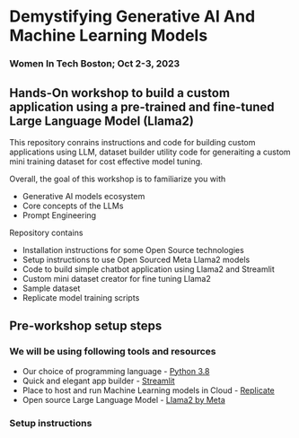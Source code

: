 # Demystifying Generative AI And Machine Learning Models
### Women In Tech Boston; Oct 2-3, 2023

## Hands-On workshop to build a custom application using a pre-trained and fine-tuned Large Language Model (Llama2)
This repository conrains instructions and code for building custom applications using LLM, dataset builder utility code for generaiting a custom mini training dataset for cost effective model tuning.

Overall, the goal of this workshop is to familiarize you with
* Generative AI models ecosystem
* Core concepts of the LLMs
* Prompt Engineering

Repository contains
* Installation instructions for some Open Source technologies
* Setup instructions to use Open Sourced Meta Llama2 models
* Code to build simple chatbot application using Llama2 and Streamlit
* Custom mini dataset creator for fine tuning Llama2
* Sample dataset
* Replicate model training scripts
  
## Pre-workshop setup steps
### We will be using following tools and resources
* Our choice of programming language -  [Python 3.8](https://www.python.org/downloads/release/python-380/)
* Quick and elegant app builder - [Streamlit](https://streamlit.io/)
* Place to host and run Machine Learning models in Cloud - [Replicate](https://replicate.com/explore)
* Open source Large Language Model - [Llama2 by Meta](https://ai.meta.com/llama/)

### Setup instructions


